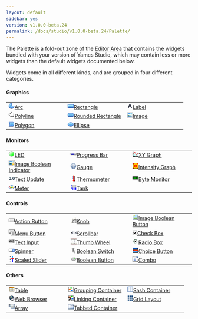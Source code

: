 ```yaml
---
layout: default
sidebar: yes
version: v1.0.0-beta.24
permalink: /docs/studio/v1.0.0-beta.24/Palette/
---
```


The Palette is a fold-out zone of the [Editor Area](/docs/studio/Editor_Area/) that contains the widgets bundled with your version of Yamcs Studio, which may contain less or more widgets than the default widgets documented below.

Widgets come in all different kinds, and are grouped in four different categories.

#### Graphics

<table class="inline image-overview">
    <tr>
        <td width="33%">
            <a href="/docs/studio/Graphic_Widgets/#arc">
                <img src="/assets/studio/icons/widgets/arc.png">Arc
            </a>
        </td>
        <td width="33%">
            <a href="/docs/studio/Graphic_Widgets/#rectangle">
                <img src="/assets/studio/icons/widgets/rectangle2.png">Rectangle
            </a>
        </td>
        <td width="33%">
            <a href="/docs/studio/Graphic_Widgets/#label">
                <img src="/assets/studio/icons/widgets/label.png">Label
            </a>
        </td>
    </tr>
    <tr>
        <td>
            <a href="/docs/studio/Graphic_Widgets/#polyline">
                <img src="/assets/studio/icons/widgets/polyline.gif">Polyline
            </a>
        </td>
        <td>
            <a href="/docs/studio/Graphic_Widgets/#rounded-rectangle">
                <img src="/assets/studio/icons/widgets/roundedRectangle.png">Rounded Rectangle
            </a>
        </td>
        <td>
            <a href="/docs/studio/Graphic_Widgets/#image">
                <img src="/assets/studio/icons/widgets/image.gif">Image
            </a>
        </td>
    </tr>
    <tr>
        <td>
            <a href="/docs/studio/Graphic_Widgets/#polygon">
                <img src="/assets/studio/icons/widgets/polygon.png">Polygon
            </a>
        </td>
        <td>
            <a href="/docs/studio/Graphic_Widgets/#ellipse">
                <img src="/assets/studio/icons/widgets/ellipse2.png">Ellipse
            </a>
        </td>
        <td></td>
    </tr>
</table>

#### Monitors

<table class="inline image-overview">
    <tr>
        <td width="33%">
            <a href="/docs/studio/Monitor_Widgets/#led">
                <img src="/assets/studio/icons/widgets/LED.png">LED
            </a>
        </td>
        <td width="33%">
            <a href="/docs/studio/Monitor_Widgets/#progress-bar">
                <img src="/assets/studio/icons/widgets/ProgressBar.gif">Progress Bar
            </a>
        </td>
        <td width="33%">
            <a href="/docs/studio/Monitor_Widgets/#xy-graph">
                <img src="/assets/studio/icons/widgets/XYGraph.gif">XY Graph
            </a>
        </td>
    </tr>
    <tr>
        <td>
            <a href="/docs/studio/Monitor_Widgets/#image-boolean-indicator">
                <img src="/assets/studio/icons/widgets/imageBooleanIndicator.gif">Image Boolean Indicator
            </a>
        </td>
        <td>
            <a href="/docs/studio/Monitor_Widgets/#gauge">
                <img src="/assets/studio/icons/widgets/gauge2.png">Gauge
            </a>
        </td>
        <td>
            <a href="/docs/studio/Monitor_Widgets/#intensity-graph">
                <img src="/assets/studio/icons/widgets/intensityGraph.png">Intensity Graph
            </a>
        </td>
    </tr>
    <tr>
        <td>
            <a href="/docs/studio/Monitor_Widgets/#text-update">
                <img src="/assets/studio/icons/widgets/textUpdate.png">Text Update
            </a>
        </td>
        <td>
            <a href="/docs/studio/Monitor_Widgets/#thermometer">
                <img src="/assets/studio/icons/widgets/Thermo.gif">Thermometer
            </a>
        </td>
        <td>
            <a href="/docs/studio/Monitor_Widgets/#byte-monitor">
                <img src="/assets/studio/icons/widgets/ByteMonitor.png">Byte Monitor
            </a>
        </td>
    </tr>
    <tr>
        <td>
            <a href="/docs/studio/Monitor_Widgets/#meter">
                <img src="/assets/studio/icons/widgets/XMeter.png">Meter
            </a>
        </td>
        <td>
            <a href="/docs/studio/Monitor_Widgets/#tank">
                <img src="/assets/studio/icons/widgets/tank.png">Tank
            </a>
        </td>
        <td></td>
    </tr>
</table>

#### Controls

<table class="inline image-overview">
    <tr>
        <td width="33%">
            <a href="/docs/studio/Control_Widgets/#action-button">
                <img src="/assets/studio/icons/widgets/actionbutton.gif">Action Button
            </a>
        </td>
        <td width="33%">
            <a href="/docs/studio/Control_Widgets/#knob">
                <img src="/assets/studio/icons/widgets/knob.gif">Knob
            </a>
        </td>
        <td width="33%">
            <a href="/docs/studio/Control_Widgets/#image-boolean-button">
                <img src="/assets/studio/icons/widgets/imageButton.gif">Image Boolean Button
            </a>
        </td>
    </tr>
    <tr>
        <td>
            <a href="/docs/studio/Control_Widgets/#menu-button">
                <img src="/assets/studio/icons/widgets/menubutton.gif">Menu Button
            </a>
        </td>
        <td>
            <a href="/docs/studio/Control_Widgets/#scrollbar">
                <img src="/assets/studio/icons/widgets/scrollbar.png">Scrollbar
            </a>
        </td>
        <td>
            <a href="/docs/studio/Control_Widgets/#check-box">
                <img src="/assets/studio/icons/widgets/checkboxenabledon.gif">Check Box
            </a>
        </td>
    </tr>
    <tr>
        <td>
            <a href="/docs/studio/Control_Widgets/#text-input">
                <img src="/assets/studio/icons/widgets/textInput.png">Text Input
            </a>
        </td>
        <td>
            <a href="/docs/studio/Control_Widgets/#thumb-wheel">
                <img src="/assets/studio/icons/widgets/thumbwheel.gif">Thumb Wheel
            </a>
        </td>
        <td>
            <a href="/docs/studio/Control_Widgets/#radio-box">
                <img src="/assets/studio/icons/widgets/radiobutton.gif">Radio Box
            </a>
        </td>
    </tr>
    <tr>
        <td>
            <a href="/docs/studio/Control_Widgets/#spinner">
                <img src="/assets/studio/icons/widgets/Spinner.gif">Spinner
            </a>
        </td>
        <td>
            <a href="/docs/studio/Control_Widgets/#boolean-switch">
                <img src="/assets/studio/icons/widgets/BoolSwitch.gif">Boolean Switch
            </a>
        </td>
        <td>
            <a href="/docs/studio/Control_Widgets/#choice-button">
                <img src="/assets/studio/icons/widgets/ChoiceButton.png">Choice Button
            </a>
        </td>
    </tr>
    <tr>
        <td>
            <a href="/docs/studio/Control_Widgets/#scaled-slider">
                <img src="/assets/studio/icons/widgets/scaled_slider.gif">Scaled Slider
            </a>
        </td>
        <td>
            <a href="/docs/studio/Control_Widgets/#boolean-button">
                <img src="/assets/studio/icons/widgets/BoolButton.gif">Boolean Button
            </a>
        </td>
        <td>
            <a href="/docs/studio/Control_Widgets/#combo">
                <img src="/assets/studio/icons/widgets/combo.gif">Combo
            </a>
        </td>
    </tr>
</table>

#### Others

<table class="inline image-overview">
    <tr>
        <td width="33%">
            <a href="/docs/studio/Other_Widgets/#table">
                <img src="/assets/studio/icons/widgets/table.gif">Table
            </a>
        </td>
        <td width="33%">
            <a href="/docs/studio/Other_Widgets/#grouping-container">
                <img src="/assets/studio/icons/widgets/groupContainer.png">Grouping Container
            </a>
        </td>
        <td width="33%">
            <a href="/docs/studio/Other_Widgets/#sash-container">
                <img src="/assets/studio/icons/widgets/SashContainer.png">Sash Container
            </a>
        </td>
    </tr>
    <tr>
        <td>
            <a href="/docs/studio/Other_Widgets/#web-browser">
                <img src="/assets/studio/icons/widgets/web_browser.png">Web Browser
            </a>
        </td>
        <td>
            <a href="/docs/studio/Other_Widgets/#linking-container">
                <img src="/assets/studio/icons/widgets/linkingcontainer.png">Linking Container
            </a>
        </td>
        <td>
            <a href="/docs/studio/Other_Widgets/#grid-layout">
                <img src="/assets/studio/icons/widgets/grid.gif">Grid Layout
            </a>
        </td>
    </tr>
    <tr>
        <td>
            <a href="/docs/studio/Other_Widgets/#array">
                <img src="/assets/studio/icons/widgets/array.gif">Array
            </a>
        </td>
        <td>
            <a href="/docs/studio/Other_Widgets/#tabbed-container">
                <img src="/assets/studio/icons/widgets/tab.png">Tabbed Container
            </a>
        </td>
        <td></td>
    </tr>
</table>
